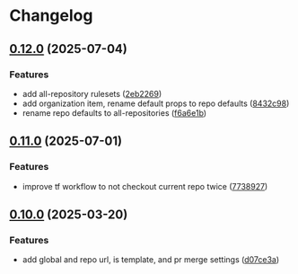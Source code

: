 # Changelog

## [0.12.0](https://github.com/xebis/github-organization-as-code/compare/v0.11.0...v0.12.0) (2025-07-04)

### Features

* add all-repository rulesets ([2eb2269](https://github.com/xebis/github-organization-as-code/commit/2eb22695269148fbcf7d7ebe6634b863f05c795a))
* add organization item, rename default props to repo defaults ([8432c98](https://github.com/xebis/github-organization-as-code/commit/8432c98037b7e2a273805b143dc7e1e7a96aa7dc))
* rename repo defaults to all-repositories ([f6a6e1b](https://github.com/xebis/github-organization-as-code/commit/f6a6e1bf1376b28b912b4521f77c87fbbd84ded6))

## [0.11.0](https://github.com/xebis/github-organization-as-code/compare/v0.10.0...v0.11.0) (2025-07-01)

### Features

* improve tf workflow to not checkout current repo twice ([7738927](https://github.com/xebis/github-organization-as-code/commit/773892751d506296f515f0141fd3e18497c83bc9))

## [0.10.0](https://github.com/xebis/github-organization-as-code/compare/v0.9.0...v0.10.0) (2025-03-20)

### Features

* add global and repo url, is template, and pr merge settings ([d07ce3a](https://github.com/xebis/github-organization-as-code/commit/d07ce3ad5e3c3af7f0e3a662d71683be459b2713))
